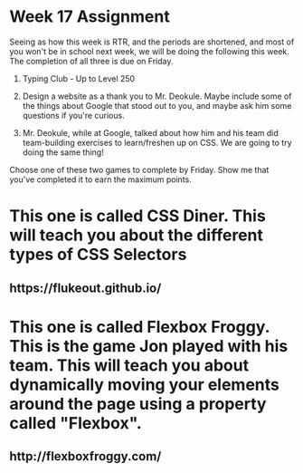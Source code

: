 # Week 17 Assignment

Seeing as how this week is RTR, and the periods are shortened, and most of you won't be in school next week, we will be doing the following this week.  The completion of all three is due on Friday.

1. Typing Club - Up to Level 250

2. Design a website as a thank you to Mr. Deokule.  Maybe include some of the things about Google that stood out to you, and maybe ask him some questions if you're curious. 

3. Mr. Deokule, while at Google, talked about how him and his team did team-building exercises to learn/freshen up on CSS.  We are going to try doing the same thing!

Choose one of these two games to complete by Friday.  Show me that you've completed it to earn the maximum points.

<h1>This one is called CSS Diner.  This will teach you about the different types of CSS Selectors</h1>

<h2>https://flukeout.github.io/</h2> 

<h1>This one is called Flexbox Froggy.  This is the game Jon played with his team.  This will teach you about dynamically moving your elements around the page using a property called "Flexbox".</h1>

<h2>http://flexboxfroggy.com/</h2>